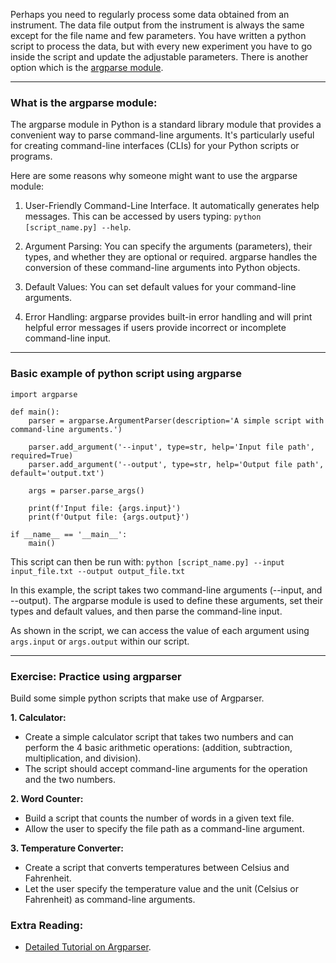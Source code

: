 
Perhaps you need to regularly process some data obtained from an instrument. The data file output from the instrument is always the same except for the file name and few parameters. You have written a python script to process the data, but with every new experiment you have to go inside the script and update the adjustable parameters. There is another option which is the [argparse module](https://docs.python.org/3/library/argparse.html).

---

### What is the argparse module:
The argparse module in Python is a standard library module that provides a convenient way to parse command-line arguments. It's particularly useful for creating command-line interfaces (CLIs) for your Python scripts or programs. 

Here are some reasons why someone might want to use the argparse module:

1. User-Friendly Command-Line Interface. It automatically generates help messages. This can be accessed by users typing: `python [script_name.py] --help`. 

2. Argument Parsing: You can specify the arguments (parameters), their types, and whether they are optional or required. argparse handles the conversion of these command-line arguments into Python objects.

3. Default Values: You can set default values for your command-line arguments.

4. Error Handling: argparse provides built-in error handling and will print helpful error messages if users provide incorrect or incomplete command-line input.

---

### Basic example of python script using argparse

```
import argparse

def main():
    parser = argparse.ArgumentParser(description='A simple script with command-line arguments.')

    parser.add_argument('--input', type=str, help='Input file path', required=True)
    parser.add_argument('--output', type=str, help='Output file path', default='output.txt')

    args = parser.parse_args()

    print(f'Input file: {args.input}')
    print(f'Output file: {args.output}')

if __name__ == '__main__':
    main()
```

This script can then be run with:
`python [script_name.py] --input input_file.txt --output output_file.txt`


In this example, the script takes two command-line arguments (--input, and --output). The argparse module is used to define these arguments, set their types and default values, and then parse the command-line input.

As shown in the script, we can access the value of each argument using `args.input` or `args.output` within our script.

---

### Exercise: Practice using argparser
Build some simple python scripts that make use of Argparser. 

**1. Calculator:**

- Create a simple calculator script that takes two numbers and can perform the 4 basic arithmetic operations:
(addition, subtraction, multiplication, and division). 
- The script should accept command-line arguments for the operation and the two numbers.

**2. Word Counter:**

- Build a script that counts the number of words in a given text file. 
- Allow the user to specify the file path as a command-line argument.

**3. Temperature Converter:**

- Create a script that converts temperatures between Celsius and Fahrenheit. 
- Let the user specify the temperature value and the unit (Celsius or Fahrenheit) as command-line arguments.




### Extra Reading:
- [Detailed Tutorial on Argparser](https://realpython.com/command-line-interfaces-python-argparse/). 
